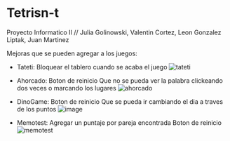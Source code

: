# Tetrisn-t
Proyecto Informatico II // Julia Golinowski, Valentin Cortez, Leon Gonzalez Liptak, Juan Martinez

Mejoras que se pueden agregar a los juegos: 

- Tateti: 
Bloquear el tablero cuando se acaba el juego 
![tateti](https://user-images.githubusercontent.com/108895449/202511004-17b9be2e-5b1e-4d11-b359-b5576a0f9817.png)

- Ahorcado:
Boton de reinicio 
Que no se pueda ver la palabra clickeando dos veces o marcando los lugares
![ahorcado](https://user-images.githubusercontent.com/108895449/202511006-95d7e48b-67d5-4302-81b9-d3af0ed5f0fa.png)

- DinoGame:
Boton de reinicio
Que se pueda ir cambiando el dia a traves de los puntos 
![image](https://user-images.githubusercontent.com/108895449/202511192-0fb36fa6-35b7-4de6-8b8a-82f34c6e05f3.png)

- Memotest: 
Agregar un puntaje por pareja encontrada 
Boton de reinicio 
![memotest](https://user-images.githubusercontent.com/108895449/202510999-a7bdde05-9934-4ca3-bed4-7bb086f19990.png)
